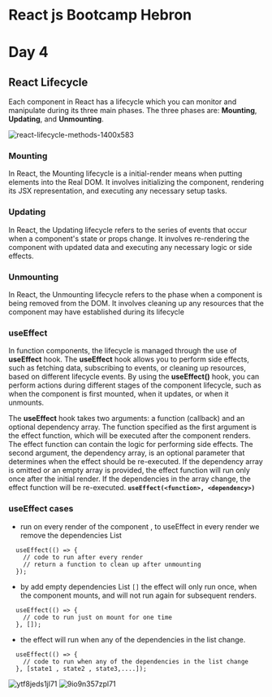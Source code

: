 # React js Bootcamp Hebron 

# Day 4

## React Lifecycle

Each component in React has a lifecycle which you can monitor and manipulate during its three main phases. The three phases are: **Mounting**, **Updating**, and **Unmounting**.

![react-lifecycle-methods-1400x583](https://github.com/YakoobHammouri/GSG-React-Bootcamp-Hebron-University/assets/7718220/2606cdad-9161-4a25-9e7f-6c5063e0e7a5)


### Mounting
In React, the Mounting lifecycle is a initial-render means when putting elements into the Real DOM. It involves initializing the component, rendering its JSX representation, and executing any necessary setup tasks.


### Updating
In React, the Updating lifecycle refers to the series of events that occur when a component's state or props change. It involves re-rendering the component with updated data and executing any necessary logic or side effects.

### Unmounting
In React, the Unmounting lifecycle refers to the phase when a component is being removed from the DOM. It involves cleaning up any resources that the component may have established during its lifecycle

### useEffect
In function components, the lifecycle is managed through the use of **useEffect**  hook. The **useEffect** hook allows you to perform side effects, such as fetching data, subscribing to events, or cleaning up resources, based on different lifecycle events. By using the **useEffect()** hook, you can perform actions during different stages of the component lifecycle, such as when the component is first mounted, when it updates, or when it unmounts.


The **useEffect** hook takes two arguments: a function (callback) and an optional dependency array. The function specified as the first argument is the effect function, which will be executed after the component renders. The effect function can contain the logic for performing side effects. The second argument, the dependency array, is an optional parameter that determines when the effect should be re-executed. If the dependency array is omitted or an empty array is provided, the effect function will run only once after the initial render. If the dependencies in the array change, the effect function will be re-executed. **`useEffect(<function>, <dependency>)`**



### useEffect cases

*  run on every render of the component , to useEffect in every render we remove the dependencies List 
```
  useEffect(() => {
    // code to run after every render
    // return a function to clean up after unmounting
  });

```

* by add empty dependencies List  `[]` the effect will only run once, when the component mounts, and will not run again for subsequent renders.

```
  useEffect(() => {
    // code to run just on mount for one time
  }, []);

```

* the effect will run when any of the dependencies in the list change.

```
  useEffect(() => {
    // code to run when any of the dependencies in the list change
  }, [state1 , state2 , state3,....]);

```
![ytf8jeds1jl71](https://github.com/YakoobHammouri/GSG-React-Bootcamp-Hebron-University/assets/7718220/0f744772-124d-4588-997a-d2bbf4564d15)
![9io9n357zpl71](https://github.com/YakoobHammouri/GSG-React-Bootcamp-Hebron-University/assets/7718220/d082068b-ae77-45f4-8ce0-fb81996da4d7)


